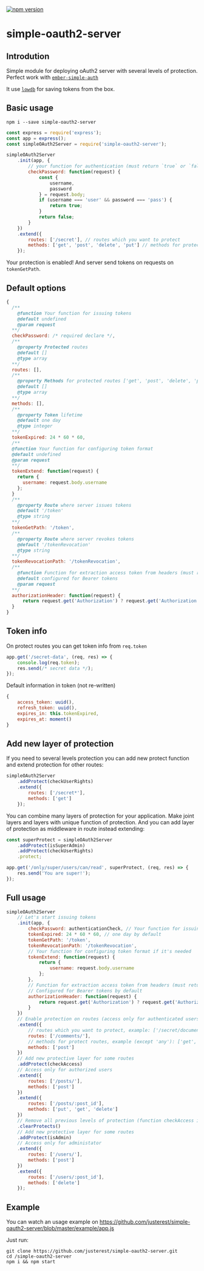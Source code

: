 [![npm version](https://badge.fury.io/js/simple-oauth2-server.svg)](http://badge.fury.io/js/simple-oauth2-server)

# simple-oauth2-server
## Introdution
Simple module for deploying oAuth2 server with several levels of protection.
Perfect work with <a href="https://github.com/simplabs/ember-simple-auth">`ember-simple-auth`</a>

It use <a href="https://github.com/typicode/lowdb">`lowdb`</a> for saving tokens from the box.


## Basic usage
```
npm i --save simple-oauth2-server
```
```javascript
const express = require('express');
const app = express();
const simpleOAuth2Server = require('simple-oauth2-server');

simpleOAuth2Server
    .init(app, {
        // your function for authentication (must return `true` or `false`)
        checkPassword: function(request) {
            const {
                username,
                password
            } = request.body;
            if (username === 'user' && password === 'pass') {
                return true;
            }
            return false;
        }
    })
    .extend({
        routes: ['/secret'], // routes which you want to protect
        methods: ['get', 'post', 'delete', 'put'] // methods for protective routes
    });
```
Your protection is enabled! And server send tokens on requests on `tokenGetPath`.


## Default options
```javascript
{
  /**
    @function Your function for issuing tokens
    @default undefined
    @param request
  **/
  checkPassword: /* required declare */,
  /**
    @property Protected routes
    @default []
    @type array
  **/
  routes: [],
  /**
    @property Methods for protected routes ['get', 'post', 'delete', 'put'] (except 'any')
    @default []
    @type array
  **/
  methods: [],
  /**
    @property Token lifetime
    @default one day
    @type integer
  **/
  tokenExpired: 24 * 60 * 60,
  /**
  @function Your function for configuring token format
  @default undefined
  @param request
  **/  
  tokenExtend: function(request) {
    return {
      username: request.body.username
    };
  }
  /**
    @property Route where server issues tokens
    @default '/token'
    @type string
  **/
  tokenGetPath: '/token',
  /**
    @property Route where server revokes tokens
    @default '/tokenRevocation'
    @type string
  **/
  tokenRevocationPath: '/tokenRevocation',
  /**
    @function Function for extraction access token from headers (must return value of access token)
    @default сonfigured for Bearer tokens
    @param request
  **/
  authorizationHeader: function(request) {
      return request.get('Authorization') ? request.get('Authorization').replace('Bearer ', '') : false;
  }
}
```

## Token info
On protect routes you can get token info from `req.token`
```javascript
app.get('/secret-data', (req, res) => {
    console.log(req.token);
    res.send(/* secret data */);
});
```

Default information in token (not re-written)
```javascript
{
    access_token: uuid(),
    refresh_token: uuid(),
    expires_in: this.tokenExpired,
    expires_at: moment()
}

```

## Add new layer of protection
If you need to several levels protection you can add new protect function and extend protection for other routes:
```javascript
simpleOAuth2Server
    .addProtect(checkUserRights)
    .extend({
        routes: ['/secret*'],
        methods: ['get']
    });
```

You can combine many layers of protection for your application. Make joint layers and layers with unique function of protection. And you can add layer of protection as middleware in route instead extending:
```javascript
const superProtect = simpleOAuth2Server
    .addProtect(isSuperAdmin)
    .addProtect(checkUserRights)
    .protect;

app.get('/only/super/users/can/read', superProtect, (req, res) => {
    res.send('You are super!');
});
```

## Full usage
```javascript
simpleOAuth2Server
    // Let's start issuing tokens
    .init(app, {
        checkPassword: authenticationCheck, // Your function for issuing tokens (required)
        tokenExpired: 24 * 60 * 60, // one day by default
        tokenGetPath: '/token',
        tokenRevocationPath: '/tokenRevocation',
        // Your function for configuring token format if it's needed
        tokenExtend: function(request) {
            return {
                username: request.body.username
            };
        },
        // Function for extraction access token from headers (must return value of access token)
        // Configured for Bearer tokens by default
        authorizationHeader: function(request) {
            return request.get('Authorization') ? request.get('Authorization').replace('Bearer ', '') : false;
        }
    })
    // Enable protection on routes (access only for authenticated users)
    .extend({
        // routes which you want to protect, example: ['/secret/documents', '/secret-images/**']
        routes: ['/comments/'],
        // methods for protect routes, example (except 'any'): ['get', 'post', 'delete', 'put']
        methods: ['post']
    })
    // Add new protective layer for some routes
    .addProtect(checkAccess)
    // Access only for authorized users
    .extend({
        routes: ['/posts/'],
        methods: ['post']
    })
    .extend({
        routes: ['/posts/:post_id'],
        methods: ['put', 'get', 'delete']
    })
    // Remove all previous levels of protection (function checkAccess in this example)
    .clearProtects()
    // Add new protective layer for some routes
    .addProtect(isAdmin)
    // Access only for administator
    .extend({
        routes: ['/users/'],
        methods: ['post']
    })
    .extend({
        routes: ['/users/:post_id'],
        methods: ['delete']
    });
```

## Example
You can watch an usage example on https://github.com/justerest/simple-oauth2-server/blob/master/example/app.js

Just run:
```
git clone https://github.com/justerest/simple-oauth2-server.git
cd /simple-oauth2-server
npm i && npm start
```
